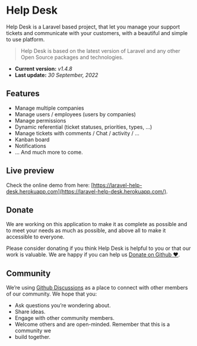 # Help Desk

Help Desk is a Laravel based project, that let you manage your support tickets and communicate with your customers, with a beautiful and simple to use platform.

> Help Desk is based on the latest version of Laravel and any other Open Source packages and technologies.

- **Current version:** *v1.4.8*
- **Last update:** *30 September, 2022*

## Features

- Manage multiple companies
- Manage users / employees (users by companies)
- Manage permissions
- Dynamic referential (ticket statuses, priorities, types, ...)
- Manage tickets with comments / Chat / activity / ...
- Kanban board
- Notifications
- ... And much more to come.

## Live preview

Check the online demo from here: [https://laravel-help-desk.herokuapp.com](https://laravel-help-desk.herokuapp.com/).

## Donate

We are working on this application to make it as complete as possible and to meet your needs as much as possible, and above all to make it accessible to everyone.

Please consider donating if you think Help Desk is helpful to you or that our work is valuable. We are happy if you can help us [Donate on Github :heart:](https://github.com/sponsors/heloufir).

## Community

We’re using [Github Discussions](https://github.com/devaslanphp/help-desk/discussions) as a place to connect with other members of our community. We hope that you:

- Ask questions you’re wondering about.
- Share ideas.
- Engage with other community members.
- Welcome others and are open-minded. Remember that this is a community we
- build together.
